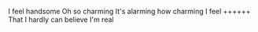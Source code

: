 I feel handsome
Oh so charming
It's alarming how charming I feel
++++++
That I hardly can believe I'm real

